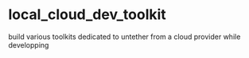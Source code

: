 # local_cloud_dev_toolkit
build various toolkits dedicated to untether from a cloud provider while developping
